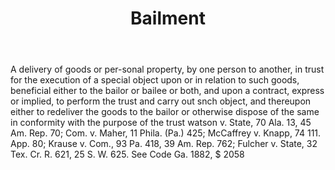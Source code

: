 ---
title: Bailment
permalink: "/definitions/bailment.html"
body: A delivery of goods or per-sonal property, by one person to another, in trust
  for the execution of a special object upon or in relation to such goods, beneficial
  either to the bailor or bailee or both, and upon a contract, express or implied,
  to perform the trust and carry out snch object, and thereupon either to redeliver
  the goods to the bailor or otherwise dispose of the same in conformity with the
  purpose of the trust watson v. State, 70 Ala. 13, 45 Am. Rep. 70; Com. v. Maher,
  11 Phila. (Pa.) 425; McCaffrey v. Knapp, 74 111. App. 80; Krause v. Com., 93 Pa.
  418, 39 Am. Rep. 762; Fulcher v. State, 32 Tex. Cr. R. 621, 25 S. W. 625. See Code
  Ga. 1882, $ 2058
published_at: '2018-07-07'
layout: post
---